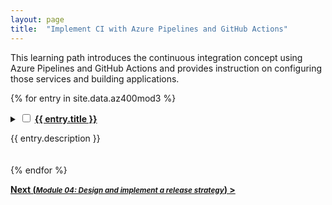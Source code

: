 ```yaml
---
layout: page
title:  "Implement CI with Azure Pipelines and GitHub Actions"
---
```


This learning path introduces the continuous integration concept using Azure Pipelines and GitHub Actions and provides instruction on configuring those services and building applications.

{% for entry in site.data.az400mod3 %}
<details style="margin-bottom:20px;">
    <summary>
        <input class="box" type="checkbox" id="{{ entry.chkbxid }}" name="{{ entry.chkbxid }}"/>
        <a href='{{ entry.url }}' target='_blank'>
            <strong>{{ entry.title }}</strong></a>
        <p>{{ entry.description }}</p>
    </summary>
    {% for mod in entry.mods %}<input type="checkbox" class="box" id="{{ mod.chkbxid }}"  name="{{ mod.chkbxid }}" /> <a href='{{ mod.url }}' target='_blank'>{{ mod.title }}</a><br />
    {% endfor %}
</details>
{% endfor %}

[**Next (<small>_Module 04: Design and implement a release strategy_</small>) >**](Mod04)
